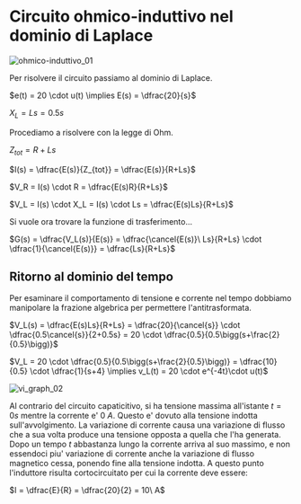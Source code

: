 # Circuito ohmico-induttivo nel dominio di Laplace  

![ohmico-induttivo_01](https://github.com/dennyb87/elettrotecnica-serale/assets/7195133/c31987e4-ad1b-4165-8b1f-2d7fd634f04f)    

Per risolvere il circuito passiamo al dominio di Laplace.  

$e(t) = 20 \cdot u(t) \implies E(s) = \dfrac{20}{s}$  

$X_L = Ls = 0.5s$  

Procediamo a risolvere con la legge di Ohm.  

$Z_{tot} = R + Ls$  

$I(s) = \dfrac{E(s)}{Z_{tot}} = \dfrac{E(s)}{R+Ls}$  

$V_R = I(s) \cdot R = \dfrac{E(s)R}{R+Ls}$  

$V_L = I(s) \cdot X_L = I(s) \cdot Ls = \dfrac{E(s)Ls}{R+Ls}$  

Si vuole ora trovare la funzione di trasferimento...  

$G(s) = \dfrac{V_L(s)}{E(s)} = \dfrac{\cancel{E(s)}\ Ls}{R+Ls} \cdot \dfrac{1}{\cancel{E(s)}} = \dfrac{Ls}{R+Ls}$  

## Ritorno al dominio del tempo  

Per esaminare il comportamento di tensione e corrente nel tempo dobbiamo manipolare la frazione algebrica per permettere l'antitrasformata.  

$V_L(s) = \dfrac{E(s)Ls}{R+Ls} = \dfrac{20}{\cancel{s}} \cdot \dfrac{0.5\cancel{s}}{2+0.5s} = 20 \cdot \dfrac{0.5}{0.5\bigg(s+\frac{2}{0.5}\bigg)}$  

$V_L = 20 \cdot \dfrac{0.5}{0.5\bigg(s+\frac{2}{0.5}\bigg)} = \dfrac{10}{0.5} \cdot \dfrac{1}{s+4} \implies v_L(t) = 20 \cdot e^{-4t}\cdot u(t)$  

![vi_graph_02](https://github.com/dennyb87/elettrotecnica-serale/assets/7195133/ddc93d48-74b3-4440-8682-d124b23f43ae)  

Al contrario del circuito capaticitivo, si ha tensione massima all'istante $t = 0s$ mentre la corrente e' $0\ A$. Questo e' dovuto alla tensione indotta sull'avvolgimento. La variazione di corrente causa una variazione di flusso che a sua volta produce una tensione opposta a quella che l'ha generata. Dopo un tempo $t$ abbastanza lungo la corrente arriva al suo massimo, e non essendoci piu' variazione di corrente anche la variazione di flusso magnetico cessa, ponendo fine alla tensione indotta. A questo punto l'induttore risulta cortocircuitato per cui la corrente deve essere:  

$I = \dfrac{E}{R} = \dfrac{20}{2} = 10\ A$  
